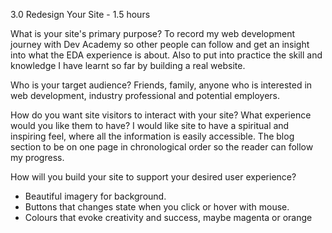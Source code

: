 3.0 Redesign Your Site - 1.5 hours

What is your site's primary purpose?
To record my web development journey with Dev Academy so other people can follow and get an insight into what the EDA experience is about. Also to put into practice the skill and knowledge I have learnt so far by building a real website. 

Who is your target audience?
Friends, family, anyone who is interested in web development, industry professional and potential employers.

How do you want site visitors to interact with your site? What experience would you like 
them to have?
I would like site to have a spiritual and inspiring feel, where all the information is easily accessible. The blog section to be on one page in chronological order so the reader can follow my progress.  

How will you build your site to support your desired user experience?
  - Beautiful imagery for background.
  - Buttons that changes state when you click or hover with mouse.
  - Colours that evoke creativity and success, maybe magenta or orange

